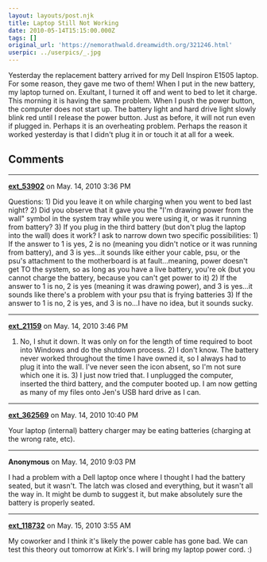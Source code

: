 ```yaml
---
layout: layouts/post.njk
title: Laptop Still Not Working
date: 2010-05-14T15:15:00.000Z
tags: []
original_url: 'https://nemorathwald.dreamwidth.org/321246.html'
userpic: ../userpics/_.jpg
---
```

Yesterday the replacement battery arrived for my Dell Inspiron E1505 laptop. For some reason, they gave me two of them! When I put in the new battery, my laptop turned on. Exultant, I turned it off and went to bed to let it charge. This morning it is having the same problem. When I push the power button, the computer does not start up. The battery light and hard drive light slowly blink red until I release the power button. Just as before, it will not run even if plugged in. Perhaps it is an overheating problem. Perhaps the reason it worked yesterday is that I didn't plug it in or touch it at all for a week.

## Comments

---

**[ext_53902](https://www.dreamwidth.org/users/ext_53902)** on May. 14, 2010 3:36 PM

Questions: 1) Did you leave it on while charging when you went to bed last night? 2) Did you observe that it gave you the "I'm drawing power from the wall" symbol in the system tray while you were using it, or was it running from battery? 3) If you plug in the third battery (but don't plug the laptop into the wall) does it work? I ask to narrow down two specific possibilities: 1) If the answer to 1 is yes, 2 is no (meaning you didn't notice or it was running from battery), and 3 is yes...it sounds like either your cable, psu, or the psu's attachment to the motherboard is at fault...meaning, power doesn't get TO the system, so as long as you have a live battery, you're ok (but you cannot charge the battery, because you can't get power to it) 2) If the answer to 1 is no, 2 is yes (meaning it was drawing power), and 3 is yes...it sounds like there's a problem with your psu that is frying batteries 3) If the answer to 1 is no, 2 is yes, and 3 is no...I have no idea, but it sounds sucky.

---

**[ext_21159](https://www.dreamwidth.org/users/ext_21159)** on May. 14, 2010 3:46 PM

1) No, I shut it down. It was only on for the length of time required to boot into Windows and do the shutdown process. 2) I don't know. The battery never worked throughout the time I have owned it, so I always had to plug it into the wall. I've never seen the icon absent, so I'm not sure which one it is. 3) I just now tried that. I unplugged the computer, inserted the third battery, and the computer booted up. I am now getting as many of my files onto Jen's USB hard drive as I can.

---

**[ext_362569](https://www.dreamwidth.org/users/ext_362569)** on May. 14, 2010 10:40 PM

Your laptop (internal) battery charger may be eating batteries (charging at the wrong rate, etc).

---

**Anonymous** on May. 14, 2010 9:03 PM

I had a problem with a Dell laptop once where I thought I had the battery seated, but it wasn't. The latch was closed and everything, but it wasn't all the way in. It might be dumb to suggest it, but make absolutely sure the battery is properly seated.

---

**[ext_118732](https://www.dreamwidth.org/users/ext_118732)** on May. 15, 2010 3:55 AM

My coworker and I think it's likely the power cable has gone bad. We can test this theory out tomorrow at Kirk's. I will bring my laptop power cord. :)
